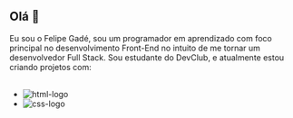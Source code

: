 ## Olá 👋

Eu sou o Felipe Gadé, sou um programador em aprendizado com foco principal no desenvolvimento Front-End no intuito de me tornar um desenvolvedor Full Stack.
Sou estudante do DevClub, e atualmente estou criando projetos com:
<br>
<br>
- <img src="https://img.shields.io/badge/HTML5-E34F26?style=for-the-badge&logo=html5&logoColor=white" alt="html-logo"/> 
- <img src="https://img.shields.io/badge/CSS3-1572B6?style=for-the-badge&logo=css3&logoColor=white" alt="css-logo"/> 


